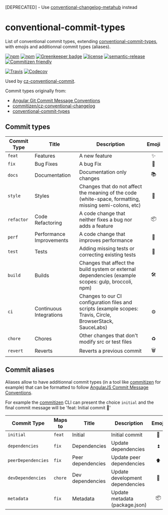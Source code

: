 [DEPRECATED] - Use [conventional-changelog-metahub](https://github.com/vanduynslagerp/conventional-changelog-metahub) instead

# **conventional-commit-types**

List of conventional commit types, extending [conventional-commit-types](https://github.com/commitizen/conventional-commit-types), with emojis and additionnal commit types (aliases).

[![npm](https://img.shields.io/npm/v/@metahub/conventional-commit-types.svg)](https://www.npmjs.com/package/@metahub/conventional-commit-types)
[![npm](https://img.shields.io/npm/dt/@metahub/conventional-commit-types.svg)](https://www.npmjs.com/package/@metahub/conventional-commit-types)
[![Greenkeeper badge](https://badges.greenkeeper.io/vanduynslagerp/conventional-commit-types.svg)](https://greenkeeper.io/)
[![license](https://img.shields.io/github/license/vanduynslagerp/conventional-commit-types.svg)](https://github.com/vanduynslagerp/conventional-commit-types/blob/master/LICENSE)
[![semantic-release](https://img.shields.io/badge/%20%20%F0%9F%93%A6%F0%9F%9A%80-semantic--release-e10079.svg)](https://github.com/semantic-release/semantic-release)
[![Commitizen friendly](https://img.shields.io/badge/commitizen-friendly-brightgreen.svg)](http://commitizen.github.io/cz-cli/)

[![Travis](https://img.shields.io/travis/vanduynslagerp/conventional-commit-types.svg)](https://travis-ci.org/vanduynslagerp/conventional-commit-types)
[![Codecov](https://img.shields.io/codecov/c/github/vanduynslagerp/conventional-commit-types.svg)](https://codecov.io/gh/vanduynslagerp/conventional-commit-types)

Used by [cz-conventional-commit](https://github.com/vanduynslagerp/cz-conventional-commit).

Commit types originally from:
* [Angular Git Commit Message Conventions](https://github.com/angular/angular/blob/master/CONTRIBUTING.md#type)
* [commitizen/cz-conventional-changelog](https://github.com/commitizen/cz-conventional-changelog)
* [conventional-commit-types](https://github.com/commitizen/conventional-commit-types)

## Commit types

| Commit Type | Title                    | Description                                                                                                 | Emoji  |
| ----------- | ------------------------ | ----------------------------------------------------------------------------------------------------------- |:------:|
| `feat`      | Features                 | A new feature                                                                                               | ✨     |
| `fix`       | Bug Fixes                | A bug Fix                                                                                                   | 🐛     |
| `docs`      | Documentation            | Documentation only changes                                                                                  | 📚     |
| `style`     | Styles                   | Changes that do not affect the meaning of the code (white-space, formatting, missing semi-colons, etc)      | 💎     |
| `refactor`  | Code Refactoring         | A code change that neither fixes a bug nor adds a feature                                                   | 📦     |
| `perf`      | Performance Improvements | A code change that improves performance                                                                     | 🚀     |
| `test`      | Tests                    | Adding missing tests or correcting existing tests                                                           | 🚨     |
| `build`     | Builds                   | Changes that affect the build system or external dependencies (example scopes: gulp, broccoli, npm)         | 🛠     |
| `ci`        | Continuous Integrations  | Changes to our CI configuration files and scripts (example scopes: Travis, Circle, BrowserStack, SauceLabs) | ⚙️     |
| `chore`     | Chores                   | Other changes that don't modify src or test files                                                           | ♻️     |
| `revert`    | Reverts                  | Reverts a previous commit                                                                                   | 🗑     |

## Commit aliases

Aliases allow to have additionnal commit types (in a tool like [commitizen](https://github.com/commitizen/cz-cli) for example) that can be formatted to follow [AngularJS Commit Message Conventions](https://docs.google.com/document/d/1QrDFcIiPjSLDn3EL15IJygNPiHORgU1_OOAqWjiDU5Y/edit).

For example the [commitizen](https://github.com/commitizen/cz-cli) CLI can present the choice `initial` and the final commit message will be 'feat: Initial commit 🎉'

| Commit Type        | Maps to | Title             | Description                     | Emoji  |
| ------------------ | ------- | ----------------- | ------------------------------  |:------:|
| `initial`          | `feat`  | Initial           | Initial commit                  | 🎉     |
| `dependencies`     | `fix`   | Dependencies      | Update dependencies             | ⏫     |
| `peerDependencies` | `fix`   | Peer dependencies | Update peer dependencies        | ⬆️     |
| `devDependencies`  | `chore` | Dev dependencies  | Update development dependencies | 🔼     |
| `metadata`         | `fix`   | Metadata          | Update metadata (package.json)  | 📦     |
